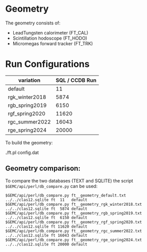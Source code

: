 # Geometry

The geometry consists of:

- LeadTungsten calorimeter (FT_CAL)  
- Scintillation hodoscope (FT_HODO)
- Micromegas forward tracker (FT_TRK) 



# Run Configurations

| variation        | SQL / CCDB Run | 
|------------------|----------------|
| default          | 11             | 
| rgk_winter2018   | 5874           | 
| rgb_spring2019   | 6150           | 
| rgf_spring2020   | 11620          |
| rgc_summer2022   | 16043          |
| rge_spring2024   | 20000          |

To build the geometry:

./ft.pl config.dat




## Geometry comparison:

To compare the two databases (TEXT and SQLITE) the script ` $GEMC/api/perl/db_compare.py` can be used:

````
$GEMC/api/perl/db_compare.py ft__geometry_default.txt        ../../clas12.sqlite ft  11   default
$GEMC/api/perl/db_compare.py ft__geometry_rgk_winter2018.txt ../../clas12.sqlite ft  5874 default
$GEMC/api/perl/db_compare.py ft__geometry_rgb_spring2019.txt ../../clas12.sqlite ft  6150 default
$GEMC/api/perl/db_compare.py ft__geometry_rgf_spring2020.txt ../../clas12.sqlite ft 11620 default
$GEMC/api/perl/db_compare.py ft__geometry_rgc_summer2022.txt ../../clas12.sqlite ft 16043 default
$GEMC/api/perl/db_compare.py ft__geometry_rge_spring2024.txt ../../clas12.sqlite ft 20000 default

````
